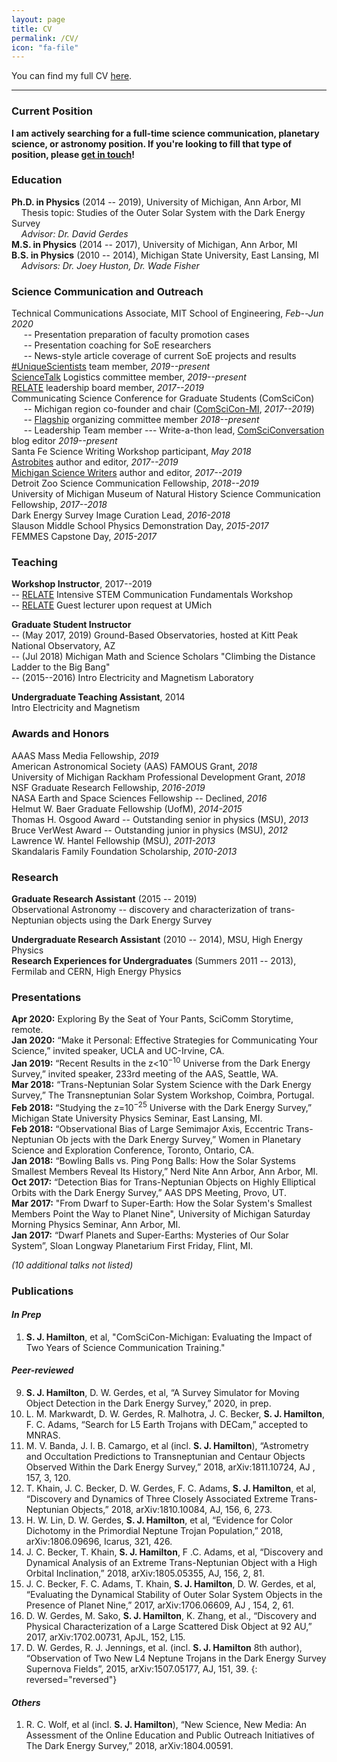 ```yaml
---
layout: page
title: CV
permalink: /CV/
icon: "fa-file"
---
```


You can find my full CV <a
href="https://drive.google.com/file/d/1RUKzU9Ydx_1bHxfkUfsi4pgVL3gq6GWH/view?usp=sharing"
target="_blank">here</a>.

---

### Current Position

**I am actively searching for a full-time science communication, planetary
science, or astronomy position. If you're looking to fill that type of position,
please [get in touch]!**


### Education

**Ph.D. in Physics** (2014 -- 2019), University of Michigan, Ann Arbor, MI<br>
&nbsp;&nbsp;&nbsp;&nbsp;Thesis topic: Studies of the Outer Solar System with the Dark Energy Survey<br>
&nbsp;&nbsp;&nbsp;&nbsp;*Advisor: Dr. David Gerdes*<br>
**M.S. in Physics** (2014 -- 2017), University of Michigan, Ann Arbor, MI<br>
**B.S. in Physics** (2010 -- 2014), Michigan State University, East Lansing, MI <br>
&nbsp;&nbsp;&nbsp;&nbsp;*Advisors: Dr. Joey Huston, Dr. Wade Fisher*


### Science Communication and Outreach

Technical Communications Associate, MIT School of Engineering,
*Feb--Jun 2020* <br>
&nbsp;&nbsp;&nbsp;&nbsp;&nbsp;-- Presentation preparation of faculty promotion cases<br>
&nbsp;&nbsp;&nbsp;&nbsp;&nbsp;-- Presentation coaching for SoE researchers<br>
&nbsp;&nbsp;&nbsp;&nbsp;&nbsp;-- News-style article coverage of current SoE projects and results<br>
[#UniqueScientists] team member, *2019--present* <br>
[ScienceTalk] Logistics committee member, *2019--present*<br>
[RELATE] leadership board member, *2017--2019*<br>
Communicating Science Conference for Graduate Students (ComSciCon) <br>
&nbsp;&nbsp;&nbsp;&nbsp;&nbsp;-- Michigan region co-founder and chair ([ComSciCon-MI], *2017--2019*)<br>
&nbsp;&nbsp;&nbsp;&nbsp;&nbsp;-- [Flagship] organizing committee member *2018--present*<br>
&nbsp;&nbsp;&nbsp;&nbsp;&nbsp;-- Leadership Team member --- Write-a-thon lead, [ComSciConversation] blog editor *2019--present*<br>
Santa Fe Science Writing Workshop participant, *May 2018* <br>
[Astrobites] author and editor, *2017--2019*<br>
[Michigan Science Writers] author and editor, *2017--2019*<br>
Detroit Zoo Science Communication Fellowship, *2018--2019*<br>
University of Michigan Museum of Natural History Science Communication Fellowship, *2017--2018*<br>
Dark Energy Survey Image Curation Lead, *2016-2018* <br>
Slauson Middle School Physics Demonstration Day, *2015-2017* <br>
FEMMES Capstone Day, *2015-2017*


### Teaching

**Workshop Instructor**, 2017--2019 <br>
-- [RELATE] Intensive STEM Communication Fundamentals Workshop<br>
-- [RELATE] Guest lecturer upon request at UMich

**Graduate Student Instructor**<br>
-- (May 2017, 2019) Ground-Based Observatories, hosted at Kitt Peak National Observatory, AZ<br>
-- (Jul 2018) Michigan Math and Science Scholars "Climbing the Distance Ladder to the Big Bang"<br>
-- (2015--2016) Intro Electricity and Magnetism Laboratory

**Undergraduate Teaching Assistant**, 2014 <br>
Intro Electricity and Magnetism


### Awards and Honors

AAAS Mass Media Fellowship, *2019* <br>
American Astronomical Society (AAS) FAMOUS Grant, *2018* <br>
University of Michigan Rackham Professional Development Grant, *2018* <br>
NSF Graduate Research Fellowship, *2016-2019* <br>
NASA Earth and Space Sciences Fellowship -- Declined, *2016* <br>
Helmut W. Baer Graduate Fellowship  (UofM), *2014-2015* <br>
Thomas H. Osgood Award -- Outstanding senior in physics (MSU), *2013* <br>
Bruce VerWest Award -- Outstanding junior in physics (MSU), *2012* <br>
Lawrence W. Hantel Fellowship (MSU), *2011-2013* <br>
Skandalaris Family Foundation Scholarship, *2010-2013*


### Research

**Graduate Research Assistant** (2015 -- 2019)<br>
Observational Astronomy -- discovery and characterization of trans-Neptunian
objects using the Dark Energy Survey

**Undergraduate Research Assistant** (2010 -- 2014), MSU, High Energy Physics <br>
**Research Experiences for Undergraduates** (Summers 2011 -- 2013), Fermilab and
CERN, High Energy Physics


### Presentations

**Apr 2020:** Exploring By the Seat of Your Pants, SciComm Storytime, remote.<br>
**Jan 2020:** “Make it Personal: Effective Strategies for Communicating Your Science,” invited speaker,
UCLA and UC-Irvine, CA.<br>
**Jan 2019:** “Recent Results in the z<10<sup>−10</sup> Universe from the Dark Energy Survey,” invited
speaker, 233rd meeting of the AAS, Seattle, WA.<br>
**Mar 2018:** “Trans-Neptunian Solar System Science with the Dark Energy Survey,” The
Transneptunian Solar System Workshop, Coimbra, Portugal.<br>
**Feb 2018:** “Studying the z=10<sup>−25</sup> Universe with the Dark Energy Survey,”
Michigan State University Physics Seminar, East Lansing, MI.<br>
**Feb 2018:** “Observational Bias of Large Semimajor Axis, Eccentric
Trans-Neptunian Ob jects with the Dark Energy Survey,” Women in Planetary
Science and Exploration Conference, Toronto, Ontario, CA.<br>
**Jan 2018:** “Bowling Balls vs. Ping Pong Balls: How the Solar Systems Smallest
Members Reveal Its History,” Nerd Nite Ann Arbor, Ann Arbor, MI.<br>
**Oct 2017:** “Detection Bias for Trans-Neptunian Objects on Highly Elliptical
Orbits with the Dark Energy Survey,” AAS DPS Meeting, Provo, UT.<br>
**Mar 2017:** "From Dwarf to Super-Earth: How the Solar System's Smallest Members Point the
Way to Planet Nine", University of Michigan Saturday Morning Physics Seminar,
Ann Arbor, MI.<br>
**Jan 2017:** “Dwarf Planets and Super-Earths: Mysteries of Our Solar System”, Sloan Longway
Planetarium First Friday, Flint, MI.

_(10 additional talks not listed)_


### Publications

#### *In Prep*

1. **S. J. Hamilton**, et al, "ComSciCon-Michigan: Evaluating the Impact of Two
   Years of Science Communication Training."

#### *Peer-reviewed*

9. **S. J. Hamilton**, D. W. Gerdes, et al, “A Survey Simulator for Moving Object
Detection in the Dark Energy Survey,” 2020, in prep. <br>
8. L. M. Markwardt, D. W. Gerdes, R. Malhotra, J. C. Becker, **S. J. Hamilton**, F. C. Adams, “Search for L5 Earth Trojans with DECam,” accepted to MNRAS.<br>
7. M. V. Banda, J. I. B. Camargo, et al (incl. **S. J. Hamilton**), “Astrometry and
Occultation Predictions to Transneptunian and Centaur Objects Observed Within
the Dark Energy Survey,” 2018, arXiv:1811.10724, AJ , 157, 3, 120. <br>
6. T. Khain, J. C. Becker, D. W. Gerdes, F. C. Adams, **S. J. Hamilton**, et al,
“Discovery and Dynamics of Three Closely Associated Extreme Trans-Neptunian
Objects,” 2018, arXiv:1810.10084, AJ, 156, 6, 273. <br>
5. H. W. Lin, D. W. Gerdes, **S. J. Hamilton**, et al, “Evidence for Color
Dichotomy in the Primordial Neptune Trojan Population,” 2018, arXiv:1806.09696,
Icarus, 321, 426. <br>
4. J. C. Becker, T. Khain, **S. J. Hamilton**, F .C. Adams, et al,
“Discovery and Dynamical Analysis of an Extreme Trans-Neptunian Object with a
High Orbital Inclination,” 2018, arXiv:1805.05355, AJ, 156, 2, 81. <br>
3. J. C. Becker, F. C. Adams, T. Khain, **S. J. Hamilton**, D. W. Gerdes,
et al, “Evaluating the Dynamical Stability of Outer Solar System Objects in the
Presence of Planet Nine,” 2017, arXiv:1706.06609, AJ , 154, 2, 61. <br>
2. D. W. Gerdes, M. Sako, **S. J. Hamilton**, K. Zhang, et al., “Discovery
and Physical Characterization of a Large Scattered Disk Object at 92 AU,” 2017,
arXiv:1702.00731, ApJL, 152, L15. <br>
1. D. W. Gerdes, R. J. Jennings, et al. (incl. **S. J. Hamilton** 8th author),
“Observation of Two New L4 Neptune Trojans in the Dark Energy Survey Supernova
Fields”, 2015, arXiv:1507.05177, AJ, 151, 39.
{: reversed="reversed"}

#### *Others*


1. R. C. Wolf, et al (incl. **S. J. Hamilton**), “New Science, New Media: An Assessment
of the Online Education and Public Outreach Initiatives of The Dark Energy
Survey,” 2018, arXiv:1804.00591.

[get in touch]: https://stephaniejhamilton.com/contact
[RELATE]: https://www.learntorelate.org
[ComSciCon-MI]: https://comscicon.com/comscicon-michigan-2018
[ComSciConversation]: https://comscicon.com/news
[Flagship]: https://comscicon.com/comscicon-2019-flagship-workshop
[Astrobites]: https://astrobites.org/author/shamilton/
[Michigan Science Writers]: https://misciwriters.com/tag/stephaniehamilton/
[#UniqueScientists]: https://uniquescientists.com/
[ScienceTalk]: https://www.sciencetalk.org/science-talk-20.html

